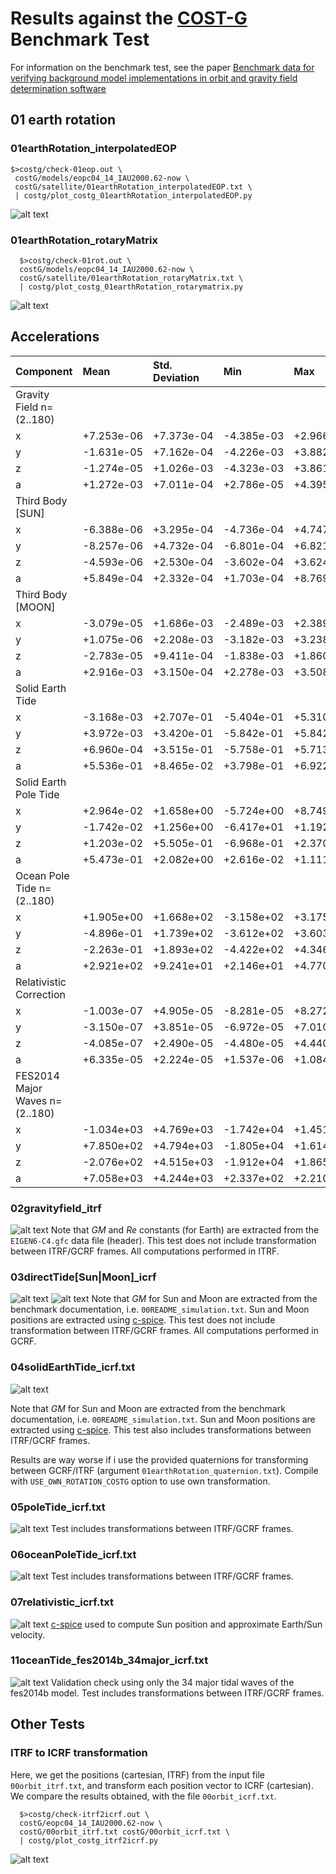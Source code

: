 # Results against the [COST-G](https://cost-g.org/) Benchmark Test

For information on the benchmark test, see the paper 
[Benchmark data for verifying background model implementations in orbit and gravity field determination software](https://adgeo.copernicus.org/articles/55/1/2020/)

## 01 earth rotation

### 01earthRotation_interpolatedEOP
```
$>costg/check-01eop.out \
 costG/models/eopc04_14_IAU2000.62-now \
 costG/satellite/01earthRotation_interpolatedEOP.txt \
 | costg/plot_costg_01earthRotation_interpolatedEOP.py
```
![alt text](figures/01earthRotation_interpolatedEOP.png)

### 01earthRotation_rotaryMatrix
```
  $>costg/check-01rot.out \
  costG/models/eopc04_14_IAU2000.62-now \
  costG/satellite/01earthRotation_rotaryMatrix.txt \
  | costg/plot_costg_01earthRotation_rotarymatrix.py
```
![alt text](figures/01earthRotation_rotaryMatrix.png)

## Accelerations
|Component|Mean |Std. Deviation|Min |Max |Scale for [m/sec^2]|
|:--      | :-- | :--          |:-- |:-- |:-- |
|Gravity Field n=(2..180) |
|x|+7.253e-06|+7.373e-04|-4.385e-03|+2.966e-03|+1.000e+12|
|y|-1.631e-05|+7.162e-04|-4.226e-03|+3.882e-03|+1.000e+12|
|z|-1.274e-05|+1.026e-03|-4.323e-03|+3.861e-03|+1.000e+12|
|a|+1.272e-03|+7.011e-04|+2.786e-05|+4.395e-03|+1.000e+12|
|Third Body [SUN]|
|x|-6.388e-06|+3.295e-04|-4.736e-04|+4.747e-04|+1.000e+12|
|y|-8.257e-06|+4.732e-04|-6.801e-04|+6.821e-04|+1.000e+12|
|z|-4.593e-06|+2.530e-04|-3.602e-04|+3.624e-04|+1.000e+12|
|a|+5.849e-04|+2.332e-04|+1.703e-04|+8.769e-04|+1.000e+12|
|Third Body [MOON]|
|x|-3.079e-05|+1.686e-03|-2.489e-03|+2.389e-03|+1.000e+12|
|y|+1.075e-06|+2.208e-03|-3.182e-03|+3.238e-03|+1.000e+12|
|z|-2.783e-05|+9.411e-04|-1.838e-03|+1.860e-03|+1.000e+12|
|a|+2.916e-03|+3.150e-04|+2.278e-03|+3.508e-03|+1.000e+12|
|Solid Earth Tide |
|x|-3.168e-03|+2.707e-01|-5.404e-01|+5.310e-01|+1.000e+12|
|y|+3.972e-03|+3.420e-01|-5.842e-01|+5.842e-01|+1.000e+12|
|z|+6.960e-04|+3.515e-01|-5.758e-01|+5.713e-01|+1.000e+12|
|a|+5.536e-01|+8.465e-02|+3.798e-01|+6.922e-01|+1.000e+12|
|Solid Earth Pole Tide |
|x|+2.964e-02|+1.658e+00|-5.724e+00|+8.749e+01|+1.000e+12|
|y|-1.742e-02|+1.256e+00|-6.417e+01|+1.192e+01|+1.000e+12|
|z|+1.203e-02|+5.505e-01|-6.968e-01|+2.370e+01|+1.000e+12|
|a|+5.473e-01|+2.082e+00|+2.616e-02|+1.111e+02|+1.000e+12|
|Ocean Pole Tide n=(2..180) |
|x|+1.905e+00|+1.668e+02|-3.158e+02|+3.175e+02|+1.000e+12|
|y|-4.896e-01|+1.739e+02|-3.612e+02|+3.603e+02|+1.000e+12|
|z|-2.263e-01|+1.893e+02|-4.422e+02|+4.346e+02|+1.000e+12|
|a|+2.921e+02|+9.241e+01|+2.146e+01|+4.770e+02|+1.000e+12|
|Relativistic Correction |
|x|-1.003e-07|+4.905e-05|-8.281e-05|+8.272e-05|+1.000e+12|
|y|-3.150e-07|+3.851e-05|-6.972e-05|+7.010e-05|+1.000e+12|
|z|-4.085e-07|+2.490e-05|-4.480e-05|+4.440e-05|+1.000e+12|
|a|+6.335e-05|+2.224e-05|+1.537e-06|+1.084e-04|+1.000e+12|
|FES2014 Major Waves n=(2..180) |
|x|-1.034e+03|+4.769e+03|-1.742e+04|+1.451e+04|+1.000e+12|
|y|+7.850e+02|+4.794e+03|-1.805e+04|+1.614e+04|+1.000e+12|
|z|-2.076e+02|+4.515e+03|-1.912e+04|+1.865e+04|+1.000e+12|
|a|+7.058e+03|+4.244e+03|+2.337e+02|+2.210e+04|+1.000e+12|

### 02gravityfield_itrf
![alt text](figures/gravity-field.png)
Note that $GM$ and $Re$ constants (for Earth) are extracted from the `EIGEN6-C4.gfc` 
data file (header). This test does not include transformation between ITRF/GCRF 
frames. All computations performed in ITRF.


### 03directTide[Sun|Moon]_icrf
![alt text](figures/third-body-[MOON].png)
![alt text](figures/third-body-[SUN].png)
Note that $GM$ for Sun and Moon are extracted from the benchmark documentation, i.e. 
`00README_simulation.txt`. Sun and Moon positions are extracted using 
[c-spice](https://naif.jpl.nasa.gov/naif/toolkit.html).
This test does not include transformation between ITRF/GCRF frames. All computations 
performed in GCRF.

### 04solidEarthTide_icrf.txt
![alt text](figures/solid-earth-tide.png)

Note that $GM$ for Sun and Moon are extracted from the benchmark documentation, i.e. 
`00README_simulation.txt`. Sun and Moon positions are extracted using 
[c-spice](https://naif.jpl.nasa.gov/naif/toolkit.html). This test also includes 
transformations between ITRF/GCRF frames.

Results are way worse if i use the provided quaternions for transforming 
between GCRF/ITRF (argument `01earthRotation_quaternion.txt`). Compile with 
`USE_OWN_ROTATION_COSTG` option to use own transformation.

### 05poleTide_icrf.txt
![alt text](figures/pole-tide.png)
Test includes transformations between ITRF/GCRF frames.


### 06oceanPoleTide_icrf.txt
![alt text](figures/ocean-pole-tide.png)
Test includes transformations between ITRF/GCRF frames.

### 07relativistic_icrf.txt
![alt text](figures/relativistic.png)
[c-spice](https://naif.jpl.nasa.gov/naif/toolkit.html) used to compute Sun position 
and approximate Earth/Sun velocity.

### 11oceanTide_fes2014b_34major_icrf.txt
![alt text](figures/fes14b-ocean-tide.png)
Validation check using only the 34 major tidal waves of the fes2014b model. 
Test includes transformations between ITRF/GCRF frames.

## Other Tests

### ITRF to ICRF transformation
Here, we get the positions (cartesian, ITRF) from the input file `00orbit_itrf.txt`, 
and transform each position vector to ICRF (cartesian). We compare the results 
obtained, with the file `00orbit_icrf.txt`.

```
  $>costg/check-itrf2icrf.out \
  costG/eopc04_14_IAU2000.62-now \
  costG/00orbit_itrf.txt costG/00orbit_icrf.txt \
  | costg/plot_costg_itrf2icrf.py
```
![alt text](figures/00itrf2icrf.png)
